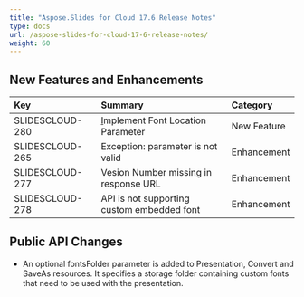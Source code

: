 ```yaml
---
title: "Aspose.Slides for Cloud 17.6 Release Notes"
type: docs
url: /aspose-slides-for-cloud-17-6-release-notes/
weight: 60
---
```


## **New Features and Enhancements**

|**Key**|**Summary**|**Category**|
| :- | :- | :- |
|SLIDESCLOUD-280|[I](http://www.aspose.com/docs/display/slidescloud/Presentation)mplement Font Location Parameter|New Feature|
|SLIDESCLOUD-265|Exception: parameter is not valid|Enhancement|
|SLIDESCLOUD-277|Vesion Number missing in response URL|Enhancement|
|SLIDESCLOUD-278|API is not supporting custom embedded font|Enhancement|

## **Public API Changes**
- An optional fontsFolder parameter is added to Presentation, Convert and SaveAs resources. It specifies a storage folder containing custom fonts that need to be used with the presentation.
